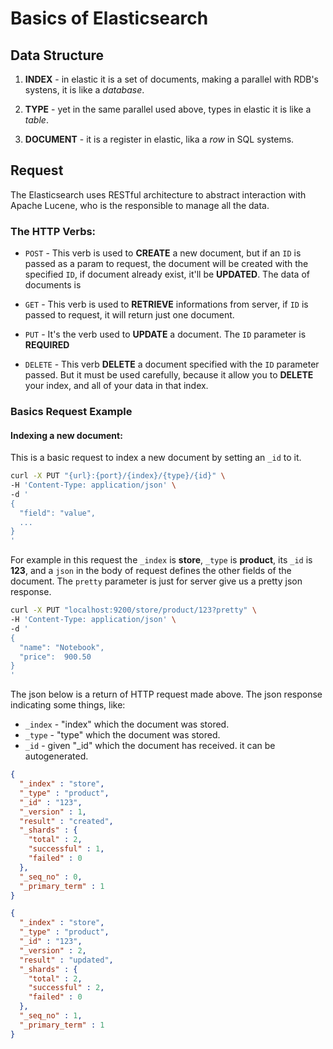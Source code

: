 # Basics of Elasticsearch

## Data Structure

1. **INDEX** - in elastic it is a set of documents, making a parallel with RDB's systens, it is like a *database*.

2. **TYPE** - yet in the same parallel used above, types in elastic it is like a *table*.

3. **DOCUMENT** - it is a register in elastic, lika a *row* in SQL systems.

## Request

The Elasticsearch uses RESTful architecture to abstract interaction with Apache Lucene, who is the responsible to manage all the data.

### The HTTP Verbs:

- `POST` - This verb is used to **CREATE** a new document, but if an `ID` is passed as a param to request, the document will be created with the specified `ID`, if document already exist, it'll be **UPDATED**. The data of documents is 

- `GET` - This verb is used to **RETRIEVE** informations from server, if `ID` is passed to request, it will return just one document.

- `PUT` - It's the verb used to **UPDATE** a document. The `ID` parameter is **REQUIRED** 

- `DELETE` - This verb **DELETE** a document specified with the `ID` parameter passed. But it must be used carefully, because it allow you to **DELETE** your index, and all of your data in that index.

### Basics Request Example

#### Indexing a new document:

This is a basic request to index a new document by setting an `_id` to it.

```bash
curl -X PUT "{url}:{port}/{index}/{type}/{id}" \
-H 'Content-Type: application/json' \
-d '
{
  "field": "value",
  ...
}
'
```

For example in this request the `_index` is **store**, `_type` is **product**, its `_id` is **123**, and a `json` in the body of request defines the other fields of the document. The `pretty` parameter is just for server give us a pretty json response.

```bash
curl -X PUT "localhost:9200/store/product/123?pretty" \
-H 'Content-Type: application/json' \
-d '
{
  "name": "Notebook",
  "price":  900.50
}
'
```

The json below is a return of HTTP request made above. The json response indicating some things, like:

- `_index` - "index" which the document was stored.
- `_type` - "type" which the document was stored.
- `_id` - given "_id" which the document has received. it can be autogenerated.

```json
{
  "_index" : "store",
  "_type" : "product",
  "_id" : "123",
  "_version" : 1,
  "result" : "created",
  "_shards" : {
    "total" : 2,
    "successful" : 1,
    "failed" : 0
  },
  "_seq_no" : 0,
  "_primary_term" : 1
}
```

```json
{
  "_index" : "store",
  "_type" : "product",
  "_id" : "123",
  "_version" : 2,
  "result" : "updated",
  "_shards" : {
    "total" : 2,
    "successful" : 2,
    "failed" : 0
  },
  "_seq_no" : 1,
  "_primary_term" : 1
}
```
